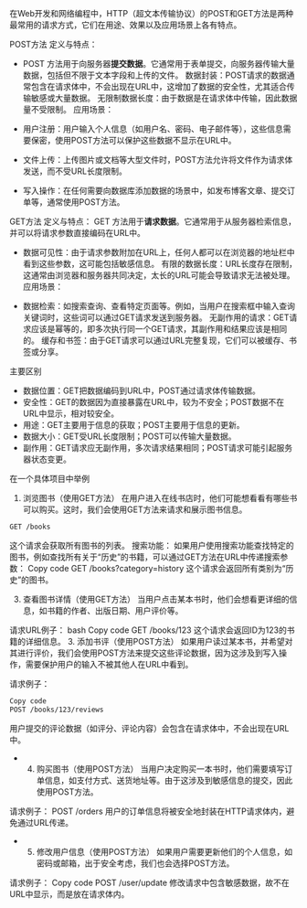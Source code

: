 在Web开发和网络编程中，HTTP（超文本传输协议）的POST和GET方法是两种最常用的请求方式，它们在用途、效果以及应用场景上各有特点。

POST方法
定义与特点：

- POST 方法用于向服务器**提交数据**。它通常用于表单提交，向服务器传输大量数据，包括但不限于文本字段和上传的文件。
数据封装：POST请求的数据通常包含在请求体中，不会出现在URL中，这增加了数据的安全性，尤其适合传输敏感或大量数据。
无限制数据长度：由于数据是在请求体中传输，因此数据量不受限制。
应用场景：

- 用户注册：用户输入个人信息（如用户名、密码、电子邮件等），这些信息需要保密，使用POST方法可以保护这些数据不显示在URL中。
- 文件上传：上传图片或文档等大型文件时，POST方法允许将文件作为请求体发送，而不受URL长度限制。
- 写入操作：在任何需要向数据库添加数据的场景中，如发布博客文章、提交订单等，通常使用POST方法。

GET方法
定义与特点：
GET 方法用于**请求数据**。它通常用于从服务器检索信息，并可以将请求参数直接编码在URL中。
- 数据可见性：由于请求参数附加在URL上，任何人都可以在浏览器的地址栏中看到这些参数，这可能包括敏感信息。
有限的数据长度：URL长度存在限制，这通常由浏览器和服务器共同决定，太长的URL可能会导致请求无法被处理。
应用场景：

- 数据检索：如搜索查询、查看特定页面等。例如，当用户在搜索框中输入查询关键词时，这些词可以通过GET请求发送到服务器。
无副作用的请求：GET请求应该是幂等的，即多次执行同一个GET请求，其副作用和结果应该是相同的。
缓存和书签：由于GET请求可以通过URL完整复现，它们可以被缓存、书签或分享。

主要区别
- 数据位置：GET把数据编码到URL中，POST通过请求体传输数据。
- 安全性：GET的数据因为直接暴露在URL中，较为不安全；POST数据不在URL中显示，相对较安全。
- 用途：GET主要用于信息的获取；POST主要用于信息的更新。
- 数据大小：GET受URL长度限制；POST可以传输大量数据。
- 副作用：GET请求应无副作用，多次请求结果相同；POST请求可能引起服务器状态变更。

在一个具体项目中举例
1. 浏览图书（使用GET方法）
在用户进入在线书店时，他们可能想看看有哪些书可以购买。这时，我们会使用GET方法来请求和展示图书信息。

```bash
GET /books
```
这个请求会获取所有图书的列表。
搜索功能：
如果用户使用搜索功能查找特定的图书，例如查找所有关于“历史”的书籍，可以通过GET方法在URL中传递搜索参数：
Copy code
GET /books?category=history
这个请求会返回所有类别为“历史”的图书。

3. 查看图书详情（使用GET方法）
当用户点击某本书时，他们会想看更详细的信息，如书籍的作者、出版日期、用户评价等。

请求URL例子：
bash
Copy code
GET /books/123
这个请求会返回ID为123的书籍的详细信息。
3. 添加书评（使用POST方法）
如果用户读过某本书，并希望对其进行评价，我们会使用POST方法来提交这些评论数据，因为这涉及到写入操作，需要保护用户的输入不被其他人在URL中看到。

请求例子：
```bash
Copy code
POST /books/123/reviews
```
用户提交的评论数据（如评分、评论内容）会包含在请求体中，不会出现在URL中。

- 4. 购买图书（使用POST方法）
当用户决定购买一本书时，他们需要填写订单信息，如支付方式、送货地址等。由于这涉及到敏感信息的提交，因此使用POST方法。

请求例子：
POST /orders
用户的订单信息将被安全地封装在HTTP请求体内，避免通过URL传递。

- 5. 修改用户信息（使用POST方法）
如果用户需要更新他们的个人信息，如密码或邮箱，出于安全考虑，我们也会选择POST方法。

请求例子：
Copy code
POST /user/update
修改请求中包含敏感数据，故不在URL中显示，而是放在请求体内。
